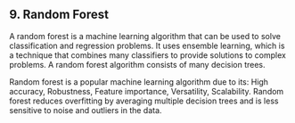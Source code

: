 ## 9. Random Forest
A random forest is a machine learning algorithm that can be used to solve classification and regression problems.
It uses ensemble learning, which is a technique that combines many classifiers to provide solutions to complex problems.
A random forest algorithm consists of many decision trees. 

Random forest is a popular machine learning algorithm due to its: High accuracy, Robustness, Feature importance, Versatility, Scalability. 
Random forest reduces overfitting by averaging multiple decision trees and is less sensitive to noise and outliers in the data.
